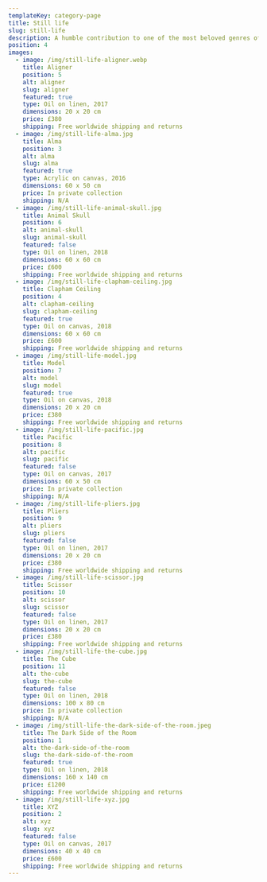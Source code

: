 ```yaml
---
templateKey: category-page
title: Still life
slug: still-life
description: A humble contribution to one of the most beloved genres of art.
position: 4
images:
  - image: /img/still-life-aligner.webp
    title: Aligner
    position: 5
    alt: aligner
    slug: aligner
    featured: true
    type: Oil on linen, 2017
    dimensions: 20 x 20 cm
    price: £380
    shipping: Free worldwide shipping and returns
  - image: /img/still-life-alma.jpg
    title: Alma
    position: 3
    alt: alma
    slug: alma
    featured: true
    type: Acrylic on canvas, 2016
    dimensions: 60 x 50 cm
    price: In private collection
    shipping: N/A
  - image: /img/still-life-animal-skull.jpg
    title: Animal Skull
    position: 6
    alt: animal-skull
    slug: animal-skull
    featured: false
    type: Oil on linen, 2018
    dimensions: 60 x 60 cm
    price: £600
    shipping: Free worldwide shipping and returns
  - image: /img/still-life-clapham-ceiling.jpg
    title: Clapham Ceiling
    position: 4
    alt: clapham-ceiling
    slug: clapham-ceiling
    featured: true
    type: Oil on canvas, 2018
    dimensions: 60 x 60 cm
    price: £600
    shipping: Free worldwide shipping and returns
  - image: /img/still-life-model.jpg
    title: Model
    position: 7
    alt: model
    slug: model
    featured: true
    type: Oil on canvas, 2018
    dimensions: 20 x 20 cm
    price: £380
    shipping: Free worldwide shipping and returns
  - image: /img/still-life-pacific.jpg
    title: Pacific
    position: 8
    alt: pacific
    slug: pacific
    featured: false
    type: Oil on canvas, 2017
    dimensions: 60 x 50 cm
    price: In private collection
    shipping: N/A
  - image: /img/still-life-pliers.jpg
    title: Pliers
    position: 9
    alt: pliers
    slug: pliers
    featured: false
    type: Oil on linen, 2017
    dimensions: 20 x 20 cm
    price: £380
    shipping: Free worldwide shipping and returns
  - image: /img/still-life-scissor.jpg
    title: Scissor
    position: 10
    alt: scissor
    slug: scissor
    featured: false
    type: Oil on linen, 2017
    dimensions: 20 x 20 cm
    price: £380
    shipping: Free worldwide shipping and returns
  - image: /img/still-life-the-cube.jpg
    title: The Cube
    position: 11
    alt: the-cube
    slug: the-cube
    featured: false
    type: Oil on linen, 2018
    dimensions: 100 x 80 cm
    price: In private collection
    shipping: N/A
  - image: /img/still-life-the-dark-side-of-the-room.jpeg
    title: The Dark Side of the Room
    position: 1
    alt: the-dark-side-of-the-room
    slug: the-dark-side-of-the-room
    featured: true
    type: Oil on linen, 2018
    dimensions: 160 x 140 cm
    price: £1200
    shipping: Free worldwide shipping and returns
  - image: /img/still-life-xyz.jpg
    title: XYZ
    position: 2
    alt: xyz
    slug: xyz
    featured: false
    type: Oil on canvas, 2017
    dimensions: 40 x 40 cm
    price: £600
    shipping: Free worldwide shipping and returns
---
```

